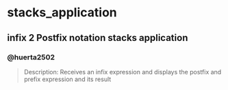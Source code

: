 # stacks_application
## infix 2 Postfix notation stacks application
### @huerta2502
> Description: Receives an infix expression and displays the postfix and prefix expression and its result
